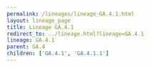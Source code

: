 ```yaml
---
permalink: /lineages/lineage_GA.4.1.html
layout: lineage_page
title: Lineage GA.4.1
redirect_to: ../lineage.html?lineage=GA.4.1
lineage: GA.4.1
parent: GA.4
children: ['GA.4.1', 'GA.4.1.1']
---
```

